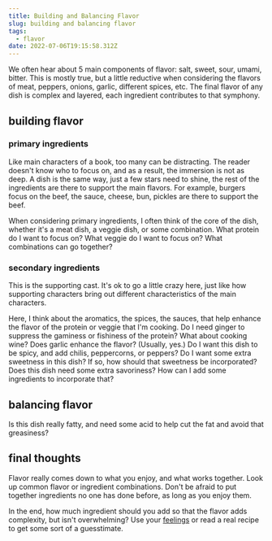 ```yaml
---
title: Building and Balancing Flavor
slug: building and balancing flavor
tags:
  - flavor
date: 2022-07-06T19:15:58.312Z
---
```

We often hear about 5 main components of flavor: salt, sweet, sour, umami, bitter. This is mostly true, but a little reductive when considering the flavors of meat, peppers, onions, garlic, different spices, etc. The final flavor of any dish is complex and layered, each ingredient contributes to that symphony.

## building flavor

### primary ingredients

Like main characters of a book, too many can be distracting. The reader doesn't know who to focus on, and as a result, the immersion is not as deep. A dish is the same way, just a few stars need to shine, the rest of the ingredients are there to support the main flavors. For example, burgers focus on the beef, the sauce, cheese, bun, pickles are there to support the beef.

When considering primary ingredients, I often think of the core of the dish, whether it's a meat dish, a veggie dish, or some combination. What protein do I want to focus on? What veggie do I want to focus on? What combinations can go together?

### secondary ingredients

This is the supporting cast. It's ok to go a little crazy here, just like how supporting characters bring out different characteristics of the main characters.

Here, I think about the aromatics, the spices, the sauces, that help enhance the flavor of the protein or veggie that I'm cooking. Do I need ginger to suppress the gaminess or fishiness of the protein? What about cooking wine? Does garlic enhance the flavor? (Usually, yes.) Do I want this dish to be spicy, and add chilis, peppercorns, or peppers? Do I want some extra sweetness in this dish? If so, how should that sweetness be incorporated? Does this dish need some extra savoriness? How can I add some ingredients to incorporate that?

## balancing flavor


Is this dish really fatty, and need some acid to help cut the fat and avoid that greasiness?

## final thoughts

Flavor really comes down to what you enjoy, and what works together. Look up common flavor or ingredient combinations. Don't be afraid to put together ingredients no one has done before, as long as you enjoy them.

In the end, how much ingredient should you add so that the flavor adds complexity, but isn't overwhelming? Use your [feelings](/principles/cooking-with-feelings) or read a real recipe to get some sort of a guesstimate.